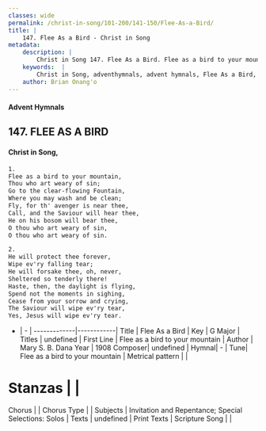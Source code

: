 ```yaml
---
classes: wide
permalink: /christ-in-song/101-200/141-150/Flee-As-a-Bird/
title: |
    147. Flee As a Bird - Christ in Song
metadata:
    description: |
        Christ in Song 147. Flee As a Bird. Flee as a bird to your mountain, Thou who art weary of sin; Go to the clear-flowing Fountain, Where you may wash and be clean; Fly, for th' avenger is near thee, Call, and the Saviour will hear thee, He on his bosom will bear thee, O thou who art weary of sin, O thou who art weary of sin.
    keywords:  |
        Christ in Song, adventhymnals, advent hymnals, Flee As a Bird, Flee as a bird to your mountain. 
    author: Brian Onang'o
---
```


#### Advent Hymnals
## 147. FLEE AS A BIRD
####  Christ in Song,

```txt
1.
Flee as a bird to your mountain,
Thou who art weary of sin;
Go to the clear-flowing Fountain,
Where you may wash and be clean;
Fly, for th' avenger is near thee,
Call, and the Saviour will hear thee,
He on his bosom will bear thee,
O thou who art weary of sin,
O thou who art weary of sin.

2.
He will protect thee forever,
Wipe ev'ry falling tear;
He will forsake thee, oh, never,
Sheltered so tenderly there!
Haste, then, the daylight is flying,
Spend not the moments in sighing,
Cease from your sorrow and crying,
The Saviour will wipe ev'ry tear,
Yes, Jesus will wipe ev'ry tear.

```

- |   -  |
-------------|------------|
Title | Flee As a Bird |
Key | G Major |
Titles | undefined |
First Line | Flee as a bird to your mountain |
Author | Mary S. B. Dana 
Year | 1908
Composer| undefined |
Hymnal|  - |
Tune| Flee as a bird to your mountain |
Metrical pattern | |
# Stanzas |  |
Chorus |  |
Chorus Type |  |
Subjects | Invitation and Repentance; Special Selections: Solos |
Texts | undefined |
Print Texts | 
Scripture Song |  |
    
